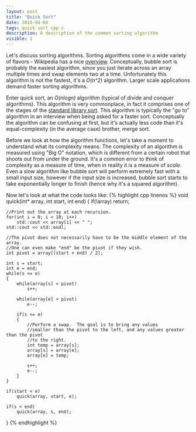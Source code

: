 ```yaml
---
layout: post
title: "Quick Sort"
date: 2016-04-04
tags: quick sort cpp c 
description: A description of the common sorting algorithm
visible: 1
---
```


Let's discuss sorting algorithms.  Sorting algorithms come in a wide variety of flavors - Wikipedia has a nice [overview](https://en.wikipedia.org/wiki/Sorting_algorithm).  Conceptually, bubble sort is probably the easiest algorithm, since you just iterate across an array multiple times and swap elements two at a time.  Unfortunately this algorithm is not the fastest, it's a _O(n^2)_ algorithm.  Larger scale applications demand faster sorting algorithms.

Enter quick sort, an _O(nlogn)_ algorithm (typical of divide and conquer algorithms).  This algorithm is very commonplace, in fact it comprises one of the stages of the [standard library sort](https://en.wikipedia.org/wiki/Sort_(C%2B%2B)).  This algorithm is typically the "go to" algorithm in an interview when being asked for a faster sort.  Conceptually the algorithm can be confusing at first, but it's actually less code than it's equal-complexity (in the average case) brother, merge sort.

Before we look at how the algorithm functions, let's take a moment to understand what its complexity means.  The complexity of an algorithm is measured using "Big O" notation, which is different from a certain robot that shoots out from under the ground.  It's a common error to think of complexity as a measure of time, when in reality it is a measure of *scale*.  Even a slow algorithm like bubble sort will perform extremely fast with a small input size, however if the input size is increased, bubble sort starts to take exponentially longer to finish (hence why it's a squared algorithm).

Now let's look at what the code looks like:
{% highlight cpp linenos %}
void quick(int* array, int start, int end)
{
    if(!array)
        return;

    //Print out the array at each recursion.
    for(int i = 0; i < 10; i++)
        std::cout << array[i] << " ";
    std::cout << std::endl;

    //The pivot does not necessarily have to be the middle element of the array.
    //One can even make "end" be the pivot if they wish.
    int pivot = array[(start + end) / 2];

    int s = start;
    int e = end;
    while(s <= e)
    {
        while(array[s] < pivot)
            s++;

        while(array[e] > pivot)
            e--;

        if(s <= e)
        {
            //Perform a swap.  The goal is to bring any values
            //smaller than the pivot to the left, and any values greater than the pivot
            //to the right.
            int temp = array[s];
            array[s] = array[e];
            array[e] = temp;

            s++;
            e--;
        }
    }

    if(start < e)
        quick(array, start, e);

    if(s < end)
        quick(array, s, end);
}
{% endhighlight %}
